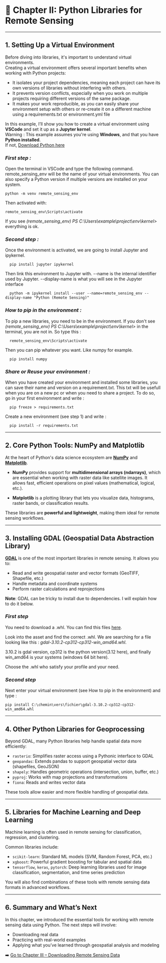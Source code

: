 # 📘 Chapter II: Python Libraries for Remote Sensing

---

## 1. Setting Up a Virtual Environment

Before diving into libraries, it's important to understand virtual environments.  
Creating a virtual environment offers several important benefits when working with Python projects:
- It isolates your project dependencies, meaning each project can have its own versions of libraries without interfering with others.
- It prevents version conflicts, especially when you work on multiple projects requiring different versions of the same package.
- It makes your work reproducible, as you can easily share your environment setup with others or re-create it on a different machine using a requirements.txt or environment.yml file

In this example, I’ll show you how to create a virtual environment using **VSCode** and set it up as a **Jupyter kernel**.  
Warning : This example assumes you're using **Windows**, and that you have **Python installed**.  
If not, [Download Python here](https://www.python.org/)

### *First step :*
  Open the terminal in VSCode and type the following command. remote_sensing_env will be the name of your virtual environments. You can also specify a Python version if multiple versions are installed on your system.
       
    python -m venv remote_sensing_env
  
  Then activated with:
  
    remote_sensing_env\Scripts\activate
 
  If you see  *(remote_sensing_env) PS C:\Users\example\project\env\kernel>* everything is ok.
  
### *Second step :*

  Once the environment is activated, we are going to install Jupyter and ipykernel.
  
      pip install jupyter ipykernel
      
  Then link this environment to Jupyter with.   --name is the internal identifier used by Jupyter.  --display-name is what you will see in the Jupyter interface
     
      python -m ipykernel install --user --name=remote_sensing_env --display-name "Python (Remote Sensing)"
      
### *How to pip in the environment :*

  To pip a new libraries, you need to be in the environment. If you don't see *(remote_sensing_env) PS C:\Users\example\project\env\kernel>* in the terminal, you are not in. So type this :
  
      remote_sensing_env\Scripts\activate
      
  Then you can pip whatever you want. Like numpy for example.

      pip install numpy
      
### *Share or Reuse your environment :*

  When you have created your environment and installed some libraries, you can save their name and version on a requirement.txt. This txt will be usefull when you are on a new pc or when you need to share a project.
  To do so, go in your first environment and write :
  
      pip freeze > requirements.txt
      
  Create a new environment (see step 1) and write :

      pip install -r requirements.txt

---

## 2. Core Python Tools: NumPy and Matplotlib

At the heart of Python's data science ecosystem are [**NumPy**](https://numpy.org/) and [**Matplotlib**](https://matplotlib.org/).

- **NumPy** provides support for **multidimensional arrays (ndarrays)**, which are essential when working with raster data like satellite images. It allows fast, efficient operations on pixel values (mathematical, logical, etc.).

- **Matplotlib** is a plotting library that lets you visualize data, histograms, raster bands, or classification results.

These libraries are **powerful and lightweight**, making them ideal for remote sensing workflows.

---

## 3. Installing GDAL (Geospatial Data Abstraction Library)

[**GDAL**](https://gdal.org/en/stable/) is one of the most important libraries in remote sensing. It allows you to:
- Read and write geospatial raster and vector formats (GeoTIFF, Shapefile, etc.)
- Handle metadata and coordinate systems
- Perform raster calculations and reprojections

**Note**: GDAL can be tricky to install due to dependencies. I will explain how to do it below.

### *First step*
You need to download a .whl. You can find this files [here](https://github.com/cgohlke/geospatial-wheels/releases).

Look into the asset and find the correct .whl. We are searching for a file looking like this : *gdal-3.10.2-cp312-cp312-win_amd64.whl*.

3.10.2 is gdal version, cp312 is the python version(3.12 here), and finally win_amd64 is your systems (windows 64 bit here).

Choose the .whl who satisfy your profile and your need.

### *Second step*
  Next enter your virtual environment (see How to pip in the environment) and type :

    pip install C:\chemin\vers\fichier\gdal-3.10.2-cp312-cp312-win_amd64.whl


---

## 4. Other Python Libraries for Geoprocessing

Beyond GDAL, many Python libraries help handle spatial data more efficiently:

- `rasterio`: Simplifies raster access using a Pythonic interface to GDAL
- `geopandas`: Extends pandas to support geospatial vector data (shapefiles, GeoJSON)
- `shapely`: Handles geometric operations (intersection, union, buffer, etc.)
- `pyproj`: Works with map projections and transformations
- `fiona`: Reads and writes vector data

These tools allow easier and more flexible handling of geospatial data.

---

## 5. Libraries for Machine Learning and Deep Learning

Machine learning is often used in remote sensing for classification, regression, and clustering.

Common libraries include:
- `scikit-learn`: Standard ML models (SVM, Random Forest, PCA, etc.)
- `xgboost`: Powerful gradient boosting for tabular and spatial data
- `tensorflow`, `keras`, `pytorch`: Deep learning libraries used for image classification, segmentation, and time series prediction

You will also find combinations of these tools with remote sensing data formats in advanced workflows.

---

## 6. Summary and What’s Next

In this chapter, we introduced the essential tools for working with remote sensing data using Python. The next steps will involve:
- Downloading real data
- Practicing with real-world examples
- Applying what you’ve learned through geospatial analysis and modeling

➡️ [Go to Chapter III – Downloading Remote Sensing Data](../III_data_download/data_download.md)
 
